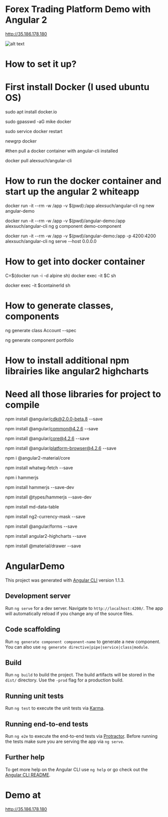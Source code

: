 # Forex Trading Platform Demo with Angular 2

http://35.186.178.180

![alt text](https://bitbucket.org/Mike_Do/forex_angular/src/d7ba3ee68b838d8c10e766bbfb1ebe8d7f9e841d/dataflow-diagram.jpeg?at=master&fileviewer=file-view-default)

# How to set it up?


# First install Docker (I used ubuntu OS)

sudo apt install docker.io

sudo gpasswd -aG mike docker

sudo service docker restart

newgrp docker

#then pull a docker container with angular-cli installed


docker pull alexsuch/angular-cli

# How to run the docker container and start up the angular 2 whiteapp 

docker run -it --rm -w /app -v $(pwd):/app alexsuch/angular-cli ng new angular-demo


docker run -it --rm -w /app -v $(pwd)/angular-demo:/app alexsuch/angular-cli ng g component demo-component


docker run -it --rm -w /app -v $(pwd)/angular-demo:/app -p 4200:4200 alexsuch/angular-cli ng serve --host 0.0.0.0


# How to get into docker container

C=$(docker run -i -d alpine sh)
docker exec -it $C sh

docker exec -it $containerId sh

# How to generate classes, components 

ng generate class Account --spec

ng generate component portfolio

# How to install additional npm librairies like angular2 highcharts
# Need all those libraries for project to compile

npm install  @angular/cdk@2.0.0-beta.8 --save

npm install  @angular/common@4.2.6 --save

npm install  @angular/core@4.2.6 --save

npm install  @angular/platform-browser@4.2.6 --save

npm i @angular2-material/core

npm install whatwg-fetch --save

npm i hammerjs

npm install hammerjs --save-dev

npm install @types/hammerjs --save-dev

npm install md-data-table

npm install ng2-currency-mask --save

npm install @angular/forms --save

npm install angular2-highcharts --save

npm install @material/drawer --save



# AngularDemo

This project was generated with [Angular CLI](https://github.com/angular/angular-cli) version 1.1.3.

## Development server

Run `ng serve` for a dev server. Navigate to `http://localhost:4200/`. The app will automatically reload if you change any of the source files.

## Code scaffolding

Run `ng generate component component-name` to generate a new component. You can also use `ng generate directive|pipe|service|class|module`.

## Build

Run `ng build` to build the project. The build artifacts will be stored in the `dist/` directory. Use the `-prod` flag for a production build.

## Running unit tests

Run `ng test` to execute the unit tests via [Karma](https://karma-runner.github.io).

## Running end-to-end tests

Run `ng e2e` to execute the end-to-end tests via [Protractor](http://www.protractortest.org/).
Before running the tests make sure you are serving the app via `ng serve`.

## Further help

To get more help on the Angular CLI use `ng help` or go check out the [Angular CLI README](https://github.com/angular/angular-cli/blob/master/README.md).


# Demo at
http://35.186.178.180